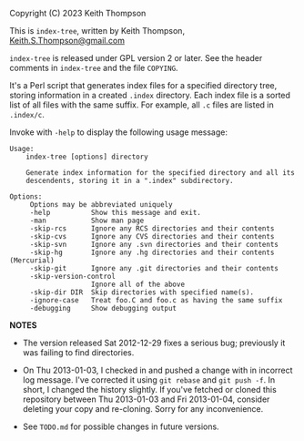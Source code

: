 Copyright (C) 2023 Keith Thompson

This is `index-tree`, written by Keith Thompson, Keith.S.Thompson@gmail.com

`index-tree` is released under GPL version 2 or later.  See the
header comments in `index-tree` and the file `COPYING`.

It's a Perl script that generates index files for a specified
directory tree, storing information in a created `.index` directory.
Each index file is a sorted list of all files with the same suffix.
For example, all `.c` files are listed in `.index/c`.

Invoke with `-help` to display the following usage message:
```
Usage:
    index-tree [options] directory

    Generate index information for the specified directory and all its
    descendents, storing it in a ".index" subdirectory.

Options:
     Options may be abbreviated uniquely
     -help          Show this message and exit.
     -man           Show man page
     -skip-rcs      Ignore any RCS directories and their contents
     -skip-cvs      Ignore any CVS directories and their contents
     -skip-svn      Ignore any .svn directories and their contents
     -skip-hg       Ignore any .hg directories and their contents (Mercurial)
     -skip-git      Ignore any .git directories and their contents
     -skip-version-control
                    Ignore all of the above
     -skip-dir DIR  Skip directories with specified name(s).
     -ignore-case   Treat foo.C and foo.c as having the same suffix
     -debugging     Show debugging output
```

**NOTES**

- The version released Sat 2012-12-29 fixes a serious bug; previously
  it was failing to find directories.

- On Thu 2013-01-03, I checked in and pushed a change with in incorrect
  log message. I've corrected it using `git rebase` and `git push -f`.
  In short, I changed the history slightly. If you've fetched or cloned
  this repository between Thu 2013-01-03 and Fri 2013-01-04, consider
  deleting your copy and re-cloning. Sorry for any inconvenience.

- See `TODO.md` for possible changes in future versions.
